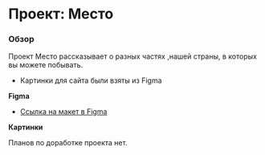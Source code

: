 # Проект: Место

### Обзор
Проект Место рассказывает о разных частях ,нашей страны, в которых вы можете побывать. 
* Картинки для сайта были взяты из Figma


**Figma**

* [Ссылка на макет в Figma](https://www.figma.com/file/2cn9N9jSkmxD84oJik7xL7/JavaScript.-Sprint-4?node-id=0%3A1)

**Картинки**

Планов по доработке проекта нет.
